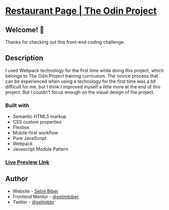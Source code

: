 # [Restaurant Page | The Odin Project](https://www.theodinproject.com/lessons/node-path-javascript-restaurant-page)

## Welcome! 👋

Thanks for checking out this front-end coding challenge.

## Description

I used Webpack technology for the first time while doing this project, which belongs to The Odin Project training curriculum.
The novice process that can be experienced when using a technology for the first time was a bit difficult for me, but I think I improved myself a little more at the end of this project.
But I couldn't focus enough on the visual design of the project.

### Built with

- Semantic HTML5 markup
- CSS custom properties
- Flexbox
- Mobile-first workflow
- Pure JavaScript
- Webpack
- Javascript Module Pattern

### [Live Preview Link](https://selimbiber.github.io/Pure-JavaScript-Projects/RestaurantPage/dist/)

## Author

- Website - [Selim Biber](https://www.selimbiber.dev)
- Frontend Mentor - [@selimbiber](https://www.frontendmentor.io/profile/selimbiber)
- Twitter - [@selimbbr](https://www.twitter.com/selimbbr)
